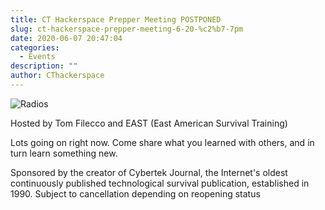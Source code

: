 ```yaml
---
title: CT Hackerspace Prepper Meeting POSTPONED
slug: ct-hackerspace-prepper-meeting-6-20-%c2%b7-7pm
date: 2020-06-07 20:47:04
categories:
  - Events
description: ""
author: CThackerspace
---
```



![Radios](/uploads/2020/06/radios.jpg)

Hosted by Tom Filecco and EAST (East American Survival Training)

Lots going on right now. Come share what you learned with others, and in turn learn something new.

Sponsored by the creator of Cybertek Journal, the Internet's oldest continuously published technological survival publication, established in 1990. Subject to cancellation depending on reopening status
